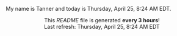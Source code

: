 My name is Tanner and today is Thursday, April 25, 8:24 AM EDT.

<p align="center">This <i>README</i> file is generated <b>every 3 hours</b>!</br>Last refresh: Thursday, April 25, 8:24 AM EDT<br /></p>
